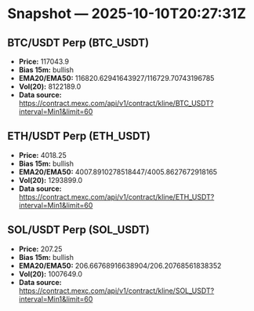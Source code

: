 # Snapshot — 2025-10-10T20:27:31Z

## BTC/USDT Perp (BTC_USDT)
- **Price:** 117043.9
- **Bias 15m:** bullish
- **EMA20/EMA50:** 116820.62941643927/116729.70743196785
- **Vol(20):** 8122189.0
- **Data source:** https://contract.mexc.com/api/v1/contract/kline/BTC_USDT?interval=Min1&limit=60

## ETH/USDT Perp (ETH_USDT)
- **Price:** 4018.25
- **Bias 15m:** bullish
- **EMA20/EMA50:** 4007.8910278518447/4005.8627672918165
- **Vol(20):** 1293899.0
- **Data source:** https://contract.mexc.com/api/v1/contract/kline/ETH_USDT?interval=Min1&limit=60

## SOL/USDT Perp (SOL_USDT)
- **Price:** 207.25
- **Bias 15m:** bullish
- **EMA20/EMA50:** 206.66768916638904/206.20768561838352
- **Vol(20):** 1007649.0
- **Data source:** https://contract.mexc.com/api/v1/contract/kline/SOL_USDT?interval=Min1&limit=60

